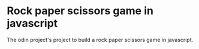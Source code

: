 # Rock paper scissors game in javascript
The odin project's project to build a rock paper scissors game in javascript.
